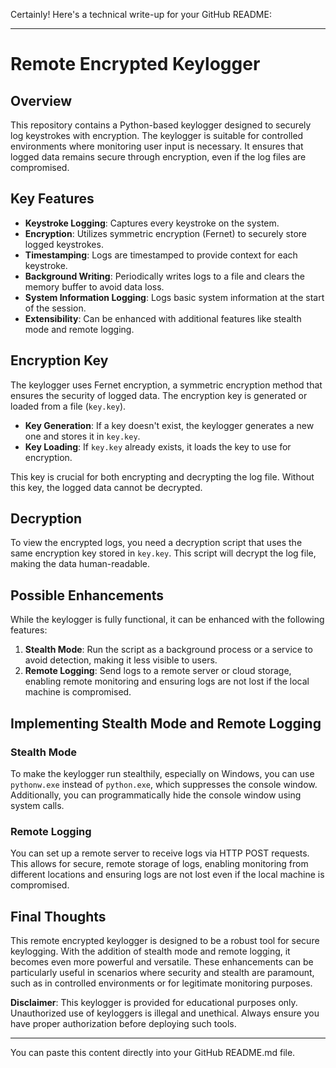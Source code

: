 Certainly! Here's a technical write-up for your GitHub README:

---

# Remote Encrypted Keylogger

## Overview

This repository contains a Python-based keylogger designed to securely log keystrokes with encryption. The keylogger is suitable for controlled environments where monitoring user input is necessary. It ensures that logged data remains secure through encryption, even if the log files are compromised.

## Key Features

- **Keystroke Logging**: Captures every keystroke on the system.
- **Encryption**: Utilizes symmetric encryption (Fernet) to securely store logged keystrokes.
- **Timestamping**: Logs are timestamped to provide context for each keystroke.
- **Background Writing**: Periodically writes logs to a file and clears the memory buffer to avoid data loss.
- **System Information Logging**: Logs basic system information at the start of the session.
- **Extensibility**: Can be enhanced with additional features like stealth mode and remote logging.

## Encryption Key

The keylogger uses Fernet encryption, a symmetric encryption method that ensures the security of logged data. The encryption key is generated or loaded from a file (`key.key`).

- **Key Generation**: If a key doesn't exist, the keylogger generates a new one and stores it in `key.key`.
- **Key Loading**: If `key.key` already exists, it loads the key to use for encryption.

This key is crucial for both encrypting and decrypting the log file. Without this key, the logged data cannot be decrypted.

## Decryption

To view the encrypted logs, you need a decryption script that uses the same encryption key stored in `key.key`. This script will decrypt the log file, making the data human-readable.

## Possible Enhancements

While the keylogger is fully functional, it can be enhanced with the following features:

1. **Stealth Mode**: Run the script as a background process or a service to avoid detection, making it less visible to users.
2. **Remote Logging**: Send logs to a remote server or cloud storage, enabling remote monitoring and ensuring logs are not lost if the local machine is compromised.

## Implementing Stealth Mode and Remote Logging

### Stealth Mode

To make the keylogger run stealthily, especially on Windows, you can use `pythonw.exe` instead of `python.exe`, which suppresses the console window. Additionally, you can programmatically hide the console window using system calls.

### Remote Logging

You can set up a remote server to receive logs via HTTP POST requests. This allows for secure, remote storage of logs, enabling monitoring from different locations and ensuring logs are not lost even if the local machine is compromised.

## Final Thoughts

This remote encrypted keylogger is designed to be a robust tool for secure keylogging. With the addition of stealth mode and remote logging, it becomes even more powerful and versatile. These enhancements can be particularly useful in scenarios where security and stealth are paramount, such as in controlled environments or for legitimate monitoring purposes.

**Disclaimer**: This keylogger is provided for educational purposes only. Unauthorized use of keyloggers is illegal and unethical. Always ensure you have proper authorization before deploying such tools.

---

You can paste this content directly into your GitHub README.md file.
